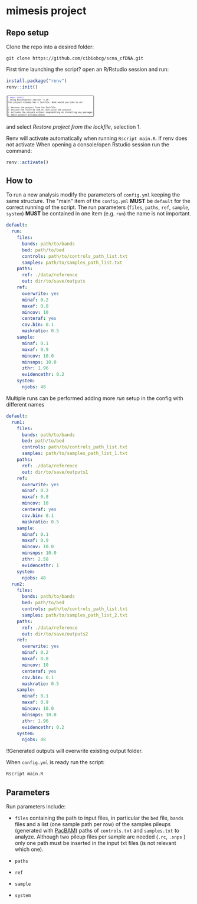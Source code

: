 # mimesis project


## Repo setup

Clone the repo into a desired folder:

```
git clone https://github.com/cibiobcg/scna_cfDNA.git
```

First time launching the script?
open an R/Rstudio session and run:

```R
install.package("renv")
renv::init()
```

<img src="img/renv_init.png" width=240>

and select *Restore project from the lockfile*, selection 1.

Renv will activate automatically when running ```Rscript main.R```.
If renv does not activate When opening a console/open Rstudio session run the command:

```R
renv::activate()
```


## How to

To run a new analysis modify the parameters of ```config.yml``` keeping the same structure.
The "main" item of the ```config.yml``` **MUST** be ```default``` for the correct running of the script.
The run parameters (```files```, ```paths```, ```ref```, ```sample```, ```system```) **MUST** be contained in one item (e.g. ```run```) the name is not important. 


```yaml
default:
  run:
    files:
      bands: path/to/bands
      bed: path/to/bed
      controls: path/to/controls_path_list.txt
      samples: path/to/samples_path_list.txt
    paths:
      ref: ./data/reference
      out: dir/to/save/outputs
    ref:
      overwrite: yes
      minaf: 0.2
      maxaf: 0.8
      mincov: 10
      centeraf: yes
      cov.bin: 0.1
      maskratio: 0.5
    sample:
      minaf: 0.1
      maxaf: 0.9
      mincov: 10.0
      minsnps: 10.0
      zthr: 1.96
      evidencethr: 0.2
    system:
      njobs: 48
```

Multiple runs can be performed adding more *run* setup in the config with different names


```yaml
default:
  run1:
    files:
      bands: path/to/bands
      bed: path/to/bed
      controls: path/to/controls_path_list.txt
      samples: path/to/samples_path_list_1.txt
    paths:
      ref: ./data/reference
      out: dir/to/save/outputs1
    ref:
      overwrite: yes
      minaf: 0.2
      maxaf: 0.8
      mincov: 10
      centeraf: yes
      cov.bin: 0.1
      maskratio: 0.5
    sample:
      minaf: 0.1
      maxaf: 0.9
      mincov: 10.0
      minsnps: 10.0
      zthr: 2.58
      evidencethr: 1
    system:
      njobs: 48
  run2:
    files:
      bands: path/to/bands
      bed: path/to/bed
      controls: path/to/controls_path_list.txt
      samples: path/to/samples_path_list_2.txt
    paths:
      ref: ./data/reference
      out: dir/to/save/outputs2
    ref:
      overwrite: yes
      minaf: 0.2
      maxaf: 0.8
      mincov: 10
      centeraf: yes
      cov.bin: 0.1
      maskratio: 0.5
    sample:
      minaf: 0.1
      maxaf: 0.9
      mincov: 10.0
      minsnps: 10.0
      zthr: 1.96
      evidencethr: 0.2
    system:
      njobs: 48
```

!!Generated outputs will overwrite existing output folder. 

When ```config.yml``` is ready run the script:

```bash
Rscript main.R
```


## Parameters

Run parameters include:

* ```files``` containing the path to input files, in particular the ```bed``` file, ```bands``` files and a list (one sample path per row) of the samples pileups (generated with [PacBAM](https://bitbucket.org/CibioBCG/pacbam/src/master/)) paths of ```controls.txt``` and ```samples.txt``` to analyze. Although two pileup files per sample are needed (```.rc```, ```.snps``` ) only one path must be inserted in the input txt files (is not relevant which one).

* ```paths```

* ```ref```

* ```sample```

* ```system```
        



